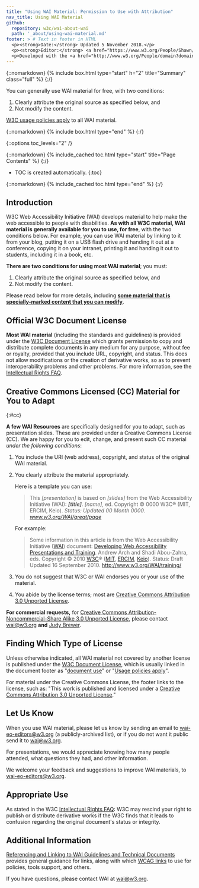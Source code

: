 ```yaml
---
title: "Using WAI Material: Permission to Use with Attribution"
nav_title: Using WAI Material
github:
  repository: w3c/wai-about-wai
  path: '_about/using-wai-material.md'
footer: > # Text in footer in HTML
  <p><strong>Date:</strong> Updated 5 November 2018.</p>
  <p><strong>Editor:</strong> <a href="https://www.w3.org/People/Shawn/">Shawn Lawton Henry</a>.</p>
  <p>Developed with the <a href="http://www.w3.org/People/domain?domain=Web+Accessibility+Initiative">WAI staff</a> and <a href="https://www.w3.org/People/functions/comm">W3C Communications staff</a>.</p>
---
```


{::nomarkdown}
{% include box.html type="start" h="2" title="Summary" class="full" %}
{:/}

You can generally use WAI material for free, with two conditions:
1.  Clearly attribute the original source as specified below, and
2.  Not modify the content.

[W3C usage policies apply](https://www.w3.org/Consortium/Legal/ipr-notice) to all WAI material.

{::nomarkdown}
{% include box.html type="end" %}
{:/}


{::options toc_levels="2" /}

{::nomarkdown}
{% include_cached toc.html type="start" title="Page Contents" %}
{:/}

-   TOC is created automatically.
{:toc}

{::nomarkdown}
{% include_cached toc.html type="end" %}
{:/}


## Introduction

W3C Web Accessibility Initiative (WAI) develops material to help make the web accessible to people with disabilities. **As with all W3C material, WAI material is generally available for you to use, for free**, with the two conditions below. For example, you can use WAI material by linking to it from your blog, putting it on a USB flash drive and handing it out at a conference, copying it on your intranet, printing it and handing it out to students, including it in a book, etc.

**There are two conditions for using most WAI material**; you must:

1.  Clearly attribute the original source as specified below, and
2.  Not modify the content.

Please read below for more details, including [**some material that is specially-marked content that you can modify**](#cc).

## Official W3C Document License

**Most WAI material** (including the standards and guidelines) is provided under the [W3C Document License](https://www.w3.org/Consortium/Legal/2015/doc-license.html) which grants permission to copy and distribute complete documents in any medium for any purpose, without fee or royalty, provided that you include URL, copyright, and status. This does not allow modifications or the creation of derivative works, so as to prevent interoperability problems and other problems. For more information, see the [Intellectual Rights FAQ](http://www.w3.org/Consortium/Legal/IPR-FAQ-20000620).

## Creative Commons Licensed (CC) Material for You to Adapt
{:#cc}

**A few WAI Resources** are specifically designed for you to adapt, such as presentation slides. These are provided under a Creative Commons License (CC). We are happy for you to edit, change, and present such CC material *under the following conditions*:

1.  You include the URI (web address), copyright, and status of the original WAI material.
2.  You clearly attribute the material appropriately.<br>
    
    Here is a template you can use:<br>

    > This *\[presentation\]* is based on *\[slides\]* from the Web
    > Accessibility Initiative (WAI): ***\[title\]***. *\[name\]*, ed.
    > Copyright © 0000 W3C® (MIT, ERCIM, Keio). *Status: Updated 00
    > Month 0000*. *www.w3.org/WAI/great/page*

    For example:

    > Some information in this article is from the Web Accessibility
    > Initiative ([WAI](http://www.w3.org/WAI/)) document: [Developing
    > Web Accessibility Presentations and
    > Training](http://www.w3.org/WAI/training/). Andrew Arch and Shadi
    > Abou-Zahra, eds. Copyright © 2010 [W3C](http://www.w3.org/)®
    > ([MIT](http://www.csail.mit.edu/), [ERCIM](http://www.ercim.eu/),
    > [Keio](http://www.keio.ac.jp/)). Status: Draft Updated 16
    > September 2010. <http://www.w3.org/WAI/training/>

3.  You do not suggest that W3C or WAI endorses you or your use of the material.
4.  You abide by the license terms; most are [Creative Commons Attribution 3.0 Unported License](http://creativecommons.org/licenses/by/3.0/).

**For commercial requests,** for [Creative Commons Attribution-Noncommercial-Share Alike 3.0 Unported License](http://creativecommons.org/licenses/by-nc-sa/3.0/), please contact <wai@w3.org> **and** [Judy Brewer](http://www.w3.org/People/Brewer/).

## Finding Which Type of License

Unless otherwise indicated, all WAI material not covered by another license is published under the [W3C Document License](http://www.w3.org/Consortium/Legal/2002/copyright-documents-20021231), which is usually linked in the document footer as "[document use](http://www.w3.org/Consortium/Legal/2002/copyright-documents-20021231)" or "[Usage policies apply](http://www.w3.org/Consortium/Legal/2002/ipr-notice-20021231)".

For material under the Creative Commons License, the footer links to the license, such as: "This work is published and licensed under a [Creative Commons Attribution 3.0 Unported License](http://creativecommons.org/licenses/by/3.0/)."

## Let Us Know

When you use WAI material, please let us know by sending an email to <wai-eo-editors@w3.org> (a publicly-archived list), or if you do not want it public send it to <wai@w3.org>.

For presentations, we would appreciate knowing how many people attended, what questions they had, and other information.

We welcome your feedback and suggestions to improve WAI materials, to <wai-eo-editors@w3.org>.

## Appropriate Use

As stated in the W3C [Intellectual Rights FAQ](http://www.w3.org/Consortium/Legal/IPR-FAQ-20000620#annotate): W3C may rescind your right to publish or distribute derivative works if the W3C finds that it leads to confusion regarding the original document's status or integrity.

## Additional Information

[Referencing and Linking to WAI Guidelines and Technical Documents](http://www.w3.org/WAI/intro/linking.html) provides general guidance for links, along with which [WCAG links](http://www.w3.org/WAI/intro/linking.html#wcag) to use for policies, tools support, and others.

If you have questions, please contact WAI at <wai@w3.org>.

